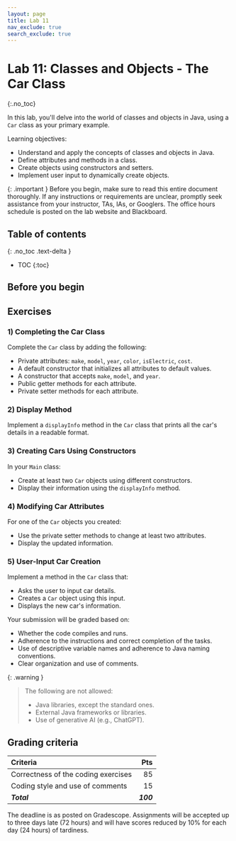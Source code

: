 ```yaml
---
layout: page
title: Lab 11
nav_exclude: true
search_exclude: true
---
```


# Lab 11: Classes and Objects - The Car Class
{:.no_toc}

In this lab, you'll delve into the world of classes and objects in Java, using a `Car` class as your primary example.

Learning objectives:
- Understand and apply the concepts of classes and objects in Java.
- Define attributes and methods in a class.
- Create objects using constructors and setters.
- Implement user input to dynamically create objects.

{: .important }
Before you begin, make sure to read this entire document thoroughly. If any instructions or requirements are unclear, promptly seek assistance from your instructor, TAs, IAs, or Googlers. The office hours schedule is posted on the lab website and Blackboard.

## Table of contents
{: .no_toc .text-delta }

- TOC
{:toc}

## Before you begin



## Exercises

### 1) Completing the Car Class
Complete the `Car` class by adding the following:
- Private attributes: `make`, `model`, `year`, `color`, `isElectric`, `cost`.
- A default constructor that initializes all attributes to default values.
- A constructor that accepts `make`, `model`, and `year`.
- Public getter methods for each attribute.
- Private setter methods for each attribute.

### 2) Display Method
Implement a `displayInfo` method in the `Car` class that prints all the car's details in a readable format.

### 3) Creating Cars Using Constructors
In your `Main` class:
- Create at least two `Car` objects using different constructors.
- Display their information using the `displayInfo` method.

### 4) Modifying Car Attributes
For one of the `Car` objects you created:
- Use the private setter methods to change at least two attributes.
- Display the updated information.

### 5) User-Input Car Creation
Implement a method in the `Car` class that:
- Asks the user to input car details.
- Creates a `Car` object using this input.
- Displays the new car's information.

Your submission will be graded based on:
- Whether the code compiles and runs.
- Adherence to the instructions and correct completion of the tasks.
- Use of descriptive variable names and adherence to Java naming conventions.
- Clear organization and use of comments.

{: .warning }
> The following are not allowed:
> - Java libraries, except the standard ones.
> - External Java frameworks or libraries.
> - Use of generative AI (e.g., ChatGPT).

## Grading criteria

| **Criteria**                             |   **Pts** |
|:-----------------------------------------|----------:|
| Correctness of the coding exercises      |        85 |
| Coding style and use of comments         |        15 |
| **_Total_**                              | **_100_** |

The deadline is as posted on Gradescope. Assignments will be accepted up to three days late (72 hours) and will have scores reduced by 10% for each day (24 hours) of tardiness.

